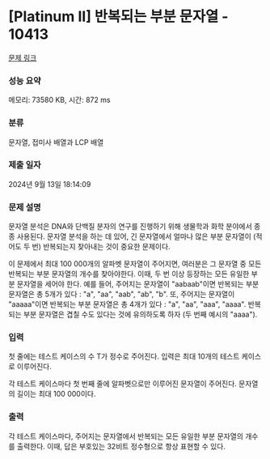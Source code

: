 # [Platinum II] 반복되는 부분 문자열 - 10413 

[문제 링크](https://www.acmicpc.net/problem/10413) 

### 성능 요약

메모리: 73580 KB, 시간: 872 ms

### 분류

문자열, 접미사 배열과 LCP 배열

### 제출 일자

2024년 9월 13일 18:14:09

### 문제 설명

<p>문자열 분석은 DNA와 단백질 분자의 연구를 진행하기 위해 생물학과 화학 분야에서 종종 사용된다. 문자열 분석을 하는 데 있어, 긴 문자열에서 얼마나 많은 부분 문자열이 (적어도 두 번) 반복되는지 찾아내는 것이 중요한 문제이다.</p>

<p>이 문제에서 최대 100 000개의 알파벳 문자열이 주어지면, 여러분은 그 문자열 중 모든 반복되는 부분 문자열의 개수를 찾아야한다. 이때, 두 번 이상 등장하는 모든 유일한 부분 문자열을 세어야 한다. 예를 들어, 주어지는 문자열이 "aabaab"이면 반복되는 부분 문자열은 총 5개가 있다 : "a", "aa", "aab", "ab", "b". 또, 주어지는 문자열이 "aaaaa"이면 반복되는 부분 문자열은 총 4개가 있다 : "a", "aa", "aaa", "aaaa". 반복되는 부분 문자열은 겹칠 수도 있다는 것에 유의하도록 하자 (두 번째 예시의 "aaaa").</p>

### 입력 

 <p>첫 줄에는 테스트 케이스의 수 T가 정수로 주어진다. 입력은 최대 10개의 테스트 케이스로 이루어진다.</p>

<p>각 테스트 케이스마다 첫 번째 줄에 알파벳으로만 이루어진 문자열이 주어진다. 문자열의 길이는 최대 100 000이다.</p>

### 출력 

 <p>각 테스트 케이스마다, 주어지는 문자열에서 반복되는 모든 유일한 부분 문자열의 개수를 출력한다. 이때, 답은 부호있는 32비트 정수형으로 항상 표현할 수 있다.</p>


